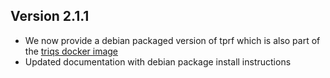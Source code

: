 Version 2.1.1
-------------

* We now provide a debian packaged version of tprf which is also part of the [triqs docker image](https://hub.docker.com/r/flatironinstitute/triqs)
* Updated documentation with debian package install instructions
